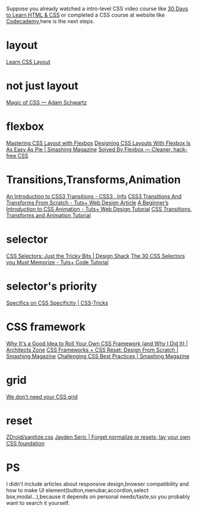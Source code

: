 Suppose you already watched a intro-level CSS video course like [30 Days to Learn HTML & CSS](https://www.youtube.com/watch?v=bfqBUDk99Tc&list=PL52E0F0A024E913AE) or completed a CSS course at website like [Codecademy](http://www.codecademy.com/en/tracks/web),here is the next steps.

# layout
[Learn CSS Layout](http://learnlayout.com/)

# not just layout
[Magic of CSS — Adam Schwartz](http://adamschwartz.co/magic-of-css/)

# flexbox
[Mastering CSS Layout with Flexbox](http://www.sketchingwithcss.com/samplechapter/)
[Designing CSS Layouts With Flexbox Is As Easy As Pie | Smashing Magazine](http://www.smashingmagazine.com/2013/05/22/centering-elements-with-flexbox/)
[Solved By Flexbox — Cleaner, hack-free CSS](http://philipwalton.github.io/solved-by-flexbox/)

# Transitions,Transforms,Animation
[An Introduction to CSS3 Transitions - CSS3 . Info](http://www.css3.info/preview/css3-transitions/)
[CSS3 Transitions And Transforms From Scratch - Tuts+ Web Design Article](http://webdesign.tutsplus.com/articles/css3-transitions-and-transforms-from-scratch--webdesign-4975)
[A Beginner’s Introduction to CSS Animation - Tuts+ Web Design Tutorial](http://webdesign.tutsplus.com/tutorials/a-beginners-introduction-to-css-animation--cms-21068)
[CSS Transitions, Transforms and Animation Tutorial](http://css3.bradshawenterprises.com/)

# selector
[CSS Selectors: Just the Tricky Bits | Design Shack](http://designshack.net/articles/css/css-selectors-just-the-tricky-bits/)
[The 30 CSS Selectors you Must Memorize - Tuts+ Code Tutorial](http://code.tutsplus.com/tutorials/the-30-css-selectors-you-must-memorize--net-16048)

# selector's priority
[Specifics on CSS Specificity | CSS-Tricks](http://css-tricks.com/specifics-on-css-specificity/)

# CSS framework
[Why It's a Good Idea to Roll Your Own CSS Framework (and Why I Did It) | Architects Zone](http://architects.dzone.com/articles/why-its-good-idea-roll-your)
[CSS Frameworks + CSS Reset: Design From Scratch | Smashing Magazine](http://www.smashingmagazine.com/2007/09/21/css-frameworks-css-reset-design-from-scratch/)
[Challenging CSS Best Practices | Smashing Magazine](http://www.smashingmagazine.com/2013/10/21/challenging-css-best-practices-atomic-approach/)

# grid
[We don't need your CSS grid](http://hugogiraudel.com/2013/03/04/css-grids/)

# reset
[ZDroid/sanitize.css](https://github.com/ZDroid/sanitize.css)
[Jayden Seric | Forget normalize or resets; lay your own CSS foundation](http://jaydenseric.com/blog/forget-normalize-or-resets-lay-your-own-css-foundation)

# PS
I didn't include articles about responsive design,browser compatibility and how to make UI element(button,menubar,accordion,select box,modal...),because it depends on personal needs/taste,so you probably want to search it yourself.
